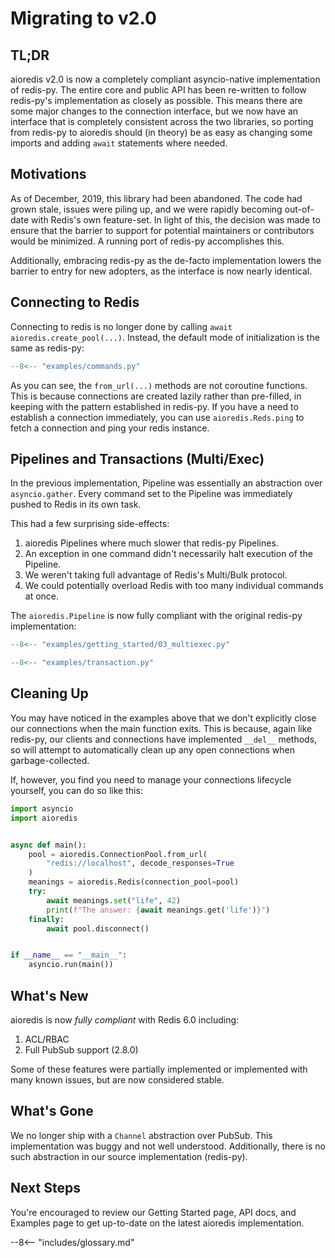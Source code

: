 # Migrating to v2.0

##  TL;DR

aioredis v2.0 is now a completely compliant asyncio-native implementation of redis-py.
The entire core and public API has been re-written to follow redis-py's implementation
as closely as possible. This means there are some major changes to the connection
interface, but we now have an interface that is completely consistent across the two
libraries, so porting from redis-py to aioredis should (in theory) be as easy as
changing some imports and adding `await` statements where needed.

## Motivations

As of December, 2019, this library had been abandoned. The code had grown stale, issues
were piling up, and we were rapidly becoming out-of-date with Redis's own feature-set.
In light of this, the decision was made to ensure that the barrier to support for
potential maintainers or contributors would be minimized. A running port of redis-py
accomplishes this.

Additionally, embracing redis-py as the de-facto implementation lowers the barrier to
entry for new adopters, as the interface is now nearly identical.

## Connecting to Redis

Connecting to redis is no longer done by calling `await aioredis.create_pool(...)`.
Instead, the default mode of initialization is the same as redis-py:

```python
--8<-- "examples/commands.py"
```

As you can see, the `from_url(...)` methods are not coroutine functions. This is because
connections are created lazily rather than pre-filled, in keeping with the pattern
established in redis-py. If you have a need to establish a connection immediately, you
can use `aioredis.Reds.ping` to fetch a connection and ping your redis instance.

## Pipelines and Transactions (Multi/Exec)


In the previous implementation, Pipeline was essentially an abstraction over
`asyncio.gather`. Every command set to the Pipeline was immediately pushed to Redis in
its own task.

This had a few surprising side-effects:


1. aioredis Pipelines where much slower that redis-py Pipelines.
2. An exception in one command didn't necessarily halt execution of the Pipeline.
3. We weren't taking full advantage of Redis's Multi/Bulk protocol.
4. We could potentially overload Redis with too many individual commands at once.

The `aioredis.Pipeline` is now fully compliant with the original redis-py
implementation:

```python
--8<-- "examples/getting_started/03_multiexec.py"
```

```python
--8<-- "examples/transaction.py"
```

## Cleaning Up

You may have noticed in the examples above that we don't explicitly close our
connections when the main function exits. This is because, again like redis-py, our
clients and connections have implemented `__del__` methods, so will attempt to
automatically clean up any open connections when garbage-collected.

If, however, you find you need to manage your connections lifecycle yourself, you can
do so like this:


```python
import asyncio
import aioredis


async def main():
    pool = aioredis.ConnectionPool.from_url(
        "redis://localhost", decode_responses=True
    )
    meanings = aioredis.Redis(connection_pool=pool)
    try:
        await meanings.set("life", 42)
        print(f"The answer: {await meanings.get('life')}")
    finally:
        await pool.disconnect()


if __name__ == "__main__":
    asyncio.run(main())
```


## What's New

aioredis is now *fully compliant* with Redis 6.0 including:

1. ACL/RBAC
2. Full PubSub support (2.8.0)

Some of these features were partially implemented or implemented with many known issues,
but are now considered stable.


## What's Gone

We no longer ship with a `Channel` abstraction over PubSub. This implementation was
buggy and not well understood. Additionally, there is no such abstraction in our source
implementation (redis-py).


## Next Steps

You're encouraged to review our Getting Started page, API docs, and Examples page to get
up-to-date on the latest aioredis implementation.

--8<-- "includes/glossary.md"
